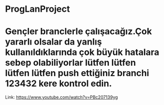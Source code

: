 # ProgLanProject

# Gençler branclerle çalışacağız.Çok yararlı olsalar da yanlış kullanıldıklarında çok büyük hatalara sebep olabiliyorlar lütfen lütfen lütfen lütfen push ettiğiniz branchi 123432 kere kontrol edin.
Link: https://www.youtube.com/watch?v=PBc207139yg
